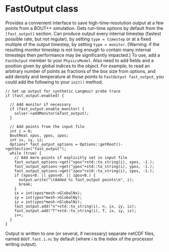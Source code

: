 FastOutput class
================

Provides a convenient interface to save high-time-resolution output at a few points from a
BOUT++ simulation. Gets run-time options by default from the ``[fast_output]`` section.
Can produce output every internal timestep (fastest possible rate, but not regular), by
setting ``type = timestep`` or at a fixed multiple of the output timestep, by setting
``type = monitor``. [Warning: if the resulting monitor timestep is not long enough to
contain many internal timesteps then performance may be significantly impacted.] To use,
add a ``FastOutput`` member to your ``PhysicsModel``. Also need to add fields and a
position given by global indices to the object. For example, to read an arbitrary number
of points as fractions of the box size from options, and add density and temperature at
those points to ``FastOutput fast_output``, you could add the following to your ``init()``
method.

    // Set up output for synthetic Langmuir probe trace
    if (fast_output.enabled) {
  
      // Add monitor if necessary
      if (fast_output.enable_monitor) {
        solver->addMonitor(&fast_output);
      }
  
      // Add points from the input file
      int i = 0;
      BoutReal xpos, ypos, zpos;
      int ix, iy, iz;
      Options* fast_output_options = Options::getRoot()->getSection("fast_output");
      while (true) {
        // Add more points if explicitly set in input file
        fast_output_options->get("xpos"+std::to_string(i), xpos, -1.);
        fast_output_options->get("ypos"+std::to_string(i), ypos, -1.);
        fast_output_options->get("zpos"+std::to_string(i), zpos, -1.);
        if (xpos<0. || ypos<0. || zpos<0.) {
          output.write("\tAdded %i fast_output points\n", i);
          break;
        }
        ix = int(xpos*mesh->GlobalNx);
        iy = int(ypos*mesh->GlobalNy);
        iz = int(zpos*mesh->GlobalNz);
        fast_output.add("n"+std::to_string(i), n, ix, iy, iz);
        fast_output.add("T"+std::to_string(i), T, ix, iy, iz);
        i++;
      }
    }

Output is written to one (or several, if necessary) separate netCDF files, named
``BOUT.fast.i.nc`` by default (where i is the index of the processor writing output).

